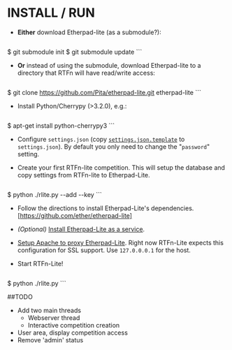 # INSTALL / RUN

* __Either__ download Etherpad-lite (as a submodule?):

    ```bash
$ git submodule init
$ git submodule update
    ```

* __Or__ instead of using the submodule, download Etherpad-lite to a directory that RTFn will have read/write access:

    ```bash
$ git clone https://github.com/Pita/etherpad-lite.git etherpad-lite
    ```

* Install Python/Cherrypy (>3.2.0), e.g.:
    ```bash
$ apt-get install python-cherrypy3 
    ```

* Configure `settings.json` (copy [`settings.json.template`](https://github.com/theopolis/RTFn-lite/blob/master/settings.json.template) to `settings.json`). 
By default you only need to change the "`password`" setting.

* Create your first RTFn-lite competition. This will setup the database and copy settings from RTFn-lite to Etherpad-Lite.

    ```bash
$ python ./rlite.py --add <competition name> --key <access key>
    ```

* Follow the directions to install Etherpad-Lite's dependencies.
[https://github.com/ether/etherpad-lite]

* _(Optional)_ [Install Etherpad-Lite as a service](https://github.com/ether/etherpad-lite/wiki/How-to-deploy-Etherpad-Lite-as-a-service).

* [Setup Apache to proxy Etherpad-Lite](https://github.com/ether/etherpad-lite/wiki/How-to-put-Etherpad-Lite-behind-a-reverse-Proxy). Right now RTFn-Lite expects this configuration for SSL support. Use `127.0.0.0.1` for the host.

* Start RTFn-Lite!

    ```bash
$ python ./rlite.py
    ```

##TODO

* Add two main threads
	* Webserver thread
	* Interactive competition creation
* User area, display competition access
* Remove 'admin' status

